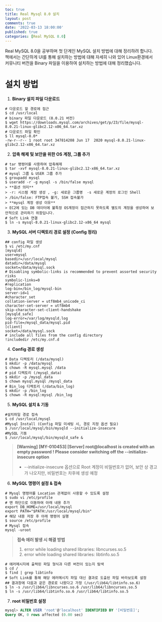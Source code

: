 ```yaml
---
toc: true
title: Real Mysql 8.0 설치
layout: post
comments: true
date: '2022-03-13 18:00:00'
published: true
categories: [Real MySQL 8.0]
---
```


Real MySQL 8.0을 공부하며 첫 단계인 MySQL 설치 방법에 대해 정리하려 합니다.
책에서는 간단하게 UI를 통해 설치하는 방법에 대해 자세히 나와 있어 
Linux환경에서 커뮤니티 버전을 Binary 파일을 이용하여 설치하는 방법에 대해 정리했습니다.

# 설치 방법
1. **Binary 설치 파일 다운로드**
```shell
# 다운로드 할 경로에 접근
$ cd /usr/local
# binary 파일 다운로드 (8.0.21 버전)
$ wget https://downloads.mysql.com/archives/get/p/23/file/mysql-8.0.21-linux-glibc2.12-x86_64.tar.xz
# 다운로드 파일 확인
$ ll mysql-8.0*
-rw-r--r-- 1 root root 347814208 Jun 17  2020 mysql-8.0.21-linux-glibc2.12-x86_64.tar.xz
```
2. **압축 해제 및 보안을 위한 OS 계정, 그룹 추가**
```shell
# tar 명령어를 사용하여 압축해제
$ tar -xvf mysql-8.0.21-linux-glibc2.12-x86_64.tar.xz
# mysql 그룹 & USER 그룹 추가
$ groupadd mysql
$ useradd -r -g mysql -s /bin/false mysql
> **옵션 의미**
> -r: 시스템 계정 생성 , -g: 세로운 그룹명  -s 새로운 계정의 로그인 Shell
> /bin/false: FTP접속 불가, SSH 접속불가
> **mysql 계정 생성 이유**
> EC2에 있는 DB 데이터에 불특정 OS계정이 접근하지 못하도록 별도의 계정을 생성하여 보안적으로 관리하기 위함입니다.
# Soft Link 연결
$ ln -s mysql-8.0.21-linux-glibc2.12-x86_64 mysql
```
3. **MySQL 서버 디렉토리 경로 설정 (Config 정리)**
```shell
## config 파일 생성
$ vi /etc/my.cnf
[mysqld]
user=mysql
basedir=/usr/local/mysql
datadir=/data/mysql
socket=/data/mysql.sock
# Disabling symbolic-links is recommended to prevent assorted security risks
symbolic-links=0
#replication
log-bin=/bin_log/mysql-bin
server-id=1
#character_set
collation-server = utf8mb4_unicode_ci
character-set-server = utf8mb4
skip-character-set-client-handshake
[mysqld_safe]
log-error=/var/log/mysqld.log
pid-file=/mysql_data/mysql.pid
[client]
socket=/data/mysql.sock
# include all files from the config directory
!includedir /etc/my.cnf.d
```
4. **Config 경로 생성**
```shell
# Data 디렉토리 (/data/mysql)
$ mkdir -p /data/mysql
$ chown -R mysql.mysql /data 
# pid 디렉토리 (/mysql_data)
$ mkdir -p /mysql_data
$ chown mysql.mysql /mysql_data 
# Bin_log 디렉토리 (/data/bin_log)
$ mkdir -p /bin_log
$ chown -R mysql:mysql /bin_log
```
5. **MySQL 설치 & 기동** 
```shell
#설치파일 경로 접속
$ cd /usr/local/mysql
#Mysql Install (Config 파일 미세팅 시, 경로 지정 옵션 필요)
$ /usr/local/mysql/bin/mysqld --initialize-insecure
#MySQL 기동
$ /usr/local/mysql/bin/mysqld_safe &
```
> **[Warning] [MY-010453] [Server] root@localhost is created with an empty password ! Please consider switching off the --initialize-insecure option**
> * --initialize-insecure 옵션으로 Root 계정이 비밀번호가 없어, 보안 상 경고가 나오지만, 비밀번호는 차후에 생성 예정
6. **MySQL 명령어 설정 & 접속**
```shell
# Mysql 명령어를 Location 관계없이 사용할 수 있도록 설정
$ sudo vi /etc/profile
# 맨 하단으로 이동하여 아래 내용 추가
export DB_HOME=/usr/local/mysql
export PATH="$PATH:/usr/local/mysql/bin" 
# 해당 내용 저장 후 아래 명령어 실행
$ source /etc/profile
# Mysql 접속
mysql -uroot
```
> **접속 에러 발생 시 해결 방법**
> 1. error while loading shared libraries: libncurses.so.5
> 2. error while loading shared libraries: libtinfo.so.5
```shell
# 에러메시지에 출력된 파일 형식과 다른 버전이 있는지 탐색
$ cd /
$ find | grep libtinfo
# Soft Link를 통해 해당 에러메시지 파일 대신 결과로 도출된 파일 바라보도록 설정
## 결과창에 다음과 같은 경로로 나왔다고 가정 (/usr/lib64/libtinfo.so.6)
$ ln -s /usr/lib64/libncurses.so.6 /usr/lib64/libncurses.so.5 
$ ln -s /usr/lib64/libtinfo.so.6 /usr/lib64/libtinfo.so.5
```
7. **root 비밀번호 설정**
```sql
mysql> ALTER USER 'root'@'localhost' IDENTIFIED BY '[비밀번호]';
Query OK, 0 rows affected (0.00 sec)
```
​ 